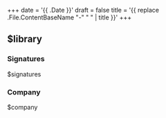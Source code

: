 +++
date = '{{ .Date }}'
draft = false
title = '{{ replace .File.ContentBaseName "-" " " | title }}'
+++

## $library


### Signatures

$signatures

### Company

$company